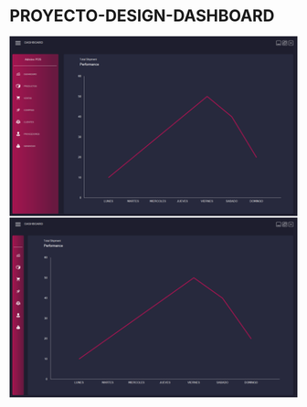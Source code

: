 # PROYECTO-DESIGN-DASHBOARD
<img src="Design%20Dashboard%20Modern/Image/1.png">
<img src="Design%20Dashboard%20Modern/Image/2.png">
